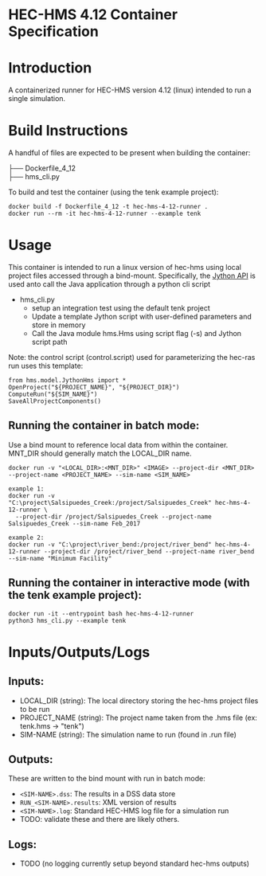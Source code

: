 HEC-HMS 4.12 Container Specification
========================

# Introduction
A containerized runner for HEC-HMS version 4.12 (linux) intended to run a single simulation.

# Build Instructions
A handful of files are expected to be present when building the container:

├── Dockerfile_4_12                 
├── hms_cli.py                      

To build and test the container (using the tenk example project):
```
docker build -f Dockerfile_4_12 -t hec-hms-4-12-runner .
docker run --rm -it hec-hms-4-12-runner --example tenk
```

# Usage
This container is intended to run a linux version of hec-hms using local project files accessed through a bind-mount. Specifically, the [Jython API](https://www.hec.usace.army.mil/software/hec-hms/javadoc/hms/model/JythonHms.html) is used anto call the Java application through a python cli script
- hms_cli.py
    - setup an integration test using the default tenk project
    - Update a template Jython script with user-defined parameters and store in memory
    - Call the Java module hms.Hms using script flag (-s) and Jython script path

Note: the control script (control.script) used for parameterizing the hec-ras run uses this template:
```
from hms.model.JythonHms import *
OpenProject("${PROJECT_NAME}", "${PROJECT_DIR}")
ComputeRun("${SIM_NAME}")
SaveAllProjectComponents()
```

## Running the container in batch mode:
Use a bind mount to reference local data from within the container. MNT_DIR should generally match the LOCAL_DIR name.

```
docker run -v "<LOCAL_DIR>:<MNT_DIR>" <IMAGE> --project-dir <MNT_DIR> --project-name <PROJECT_NAME> --sim-name <SIM_NAME>

example 1:
docker run -v "C:\project\Salsipuedes_Creek:/project/Salsipuedes_Creek" hec-hms-4-12-runner \
  --project-dir /project/Salsipuedes_Creek --project-name Salsipuedes_Creek --sim-name Feb_2017

example 2:
docker run -v "C:\project\river_bend:/project/river_bend" hec-hms-4-12-runner --project-dir /project/river_bend --project-name river_bend --sim-name "Minimum Facility"
```

## Running the container in interactive mode (with the tenk example project):
```
docker run -it --entrypoint bash hec-hms-4-12-runner  
python3 hms_cli.py --example tenk
```

# Inputs/Outputs/Logs
## Inputs:
- LOCAL_DIR (string): The local directory storing the hec-hms project files to be run
- PROJECT_NAME (string): The project name taken from the .hms file (ex: tenk.hms -> "tenk")
- SIM-NAME (string): The simulation name to run (found in .run file)

## Outputs:
These are written to the bind mount with run in batch mode:  
- `<SIM-NAME>.dss`: The results in a DSS data store
- `RUN_<SIM-NAME>.results`: XML version of results 
- `<SIM-NAME>.log`: Standard HEC-HMS log file for a simulation run
- TODO: validate these and there are likely others.

## Logs:
- TODO (no logging currently setup beyond standard hec-hms outputs)



